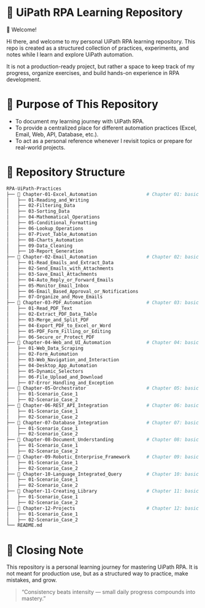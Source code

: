 # 📘 UiPath RPA Learning Repository
👋 Welcome!

Hi there, and welcome to my personal UiPath RPA learning repository.
This repo is created as a structured collection of practices, experiments, and notes while I learn and explore UiPath automation.

It is not a production-ready project, but rather a space to keep track of my progress, organize exercises, and build hands-on experience in RPA development.


# 🎯 Purpose of This Repository
- To document my learning journey with UiPath RPA.
- To provide a centralized place for different automation practices (Excel, Email, Web, API, Database, etc.).
- To act as a personal reference whenever I revisit topics or prepare for real-world projects.


# 📂 Repository Structure
```bash
RPA-UiPath-Practices
├── 📁 Chapter-01-Excel_Automation                  # Chapter 01: basic concepts & simple modern excel automation
│   ├── 01-Reading_and_Writing
│   ├── 02-Filtering_Data
│   ├── 03-Sorting_Data
│   ├── 04-Mathematical_Operations
│   ├── 05-Conditional_Formatting
│   ├── 06-Lookup_Operations
│   ├── 07-Pivot_Table_Automation
│   ├── 08-Charts_Automation
│   ├── 09-Data_Cleaning
│   ├── 10-Report_Generation
├── 📁 Chapter-02-Email_Automation                  # Chapter 02: basic concepts & simple workflows
│   ├── 01-Read_Emails_and_Extract_Data
│   ├── 02-Send_Emails_with_Attachments
│   ├── 03-Save_Email_Attachments
│   ├── 04-Auto_Reply_or_Forward_Emails
│   ├── 05-Monitor_Email_Inbox
│   ├── 06-Email_Based_Approval_or_Notifications
│   ├── 07-Organize_and_Move_Emails
├── 📁 Chapter-03-PDF_Automation                    # Chapter 03: basic concepts & simple workflows
│   ├── 01-Read_PDF_Text
│   ├── 02-Extract_PDF_Data_Table
│   ├── 03-Merge_and_Split_PDF
│   ├── 04-Export_PDF_to_Excel_or_Word
│   ├── 05-PDF_Form_Filling_or_Editing
│   ├── 06-Secure_or_Protect_PDF
├── 📁 Chapter-04-Web_and_UI_Automation             # Chapter 04: basic concepts & simple workflows
│   ├── 01-Web_Data_Scraping
│   ├── 02-Form_Automation
│   ├── 03-Web_Navigation_and_Interaction
│   ├── 04-Desktop_App_Automation
│   ├── 05-Dynamic_Selectors
│   ├── 06-File_Upload_and_Download
│   ├── 07-Error_Handling_and_Exception
├── 📁 Chapter-05-Orchestrator                      # Chapter 05: basic concepts & simple workflows
│   ├── 01-Scenario_Case_1
│   ├── 02-Scenario_Case_2
├── 📁 Chapter-06-REST_API_Integration              # Chapter 06: basic concepts & simple workflows
│   ├── 01-Scenario_Case_1
│   ├── 02-Scenario_Case_2
├── 📁 Chapter-07-Database_Integration              # Chapter 07: basic concepts & simple workflows
│   ├── 01-Scenario_Case_1
│   ├── 02-Scenario_Case_2
├── 📁 Chapter-08-Document_Understanding            # Chapter 08: basic concepts & simple workflows
│   ├── 01-Scenario_Case_1
│   ├── 02-Scenario_Case_2
├── 📁 Chapter-09-Robotic_Enterprise_Framework      # Chapter 09: basic concepts & simple workflows
│   ├── 01-Scenario_Case_1
│   ├── 02-Scenario_Case_2
├── 📁 Chapter-10-Language_Integrated_Query         # Chapter 10: basic concepts & simple workflows
│   ├── 01-Scenario_Case_1
│   ├── 02-Scenario_Case_2
├── 📁 Chapter-11-Creating_Library                  # Chapter 11: basic concepts & simple workflows
│   ├── 01-Scenario_Case_1
│   ├── 02-Scenario_Case_2
├── 📁 Chapter-12-Projects                          # Chapter 12: basic concepts & simple workflows
│   ├── 01-Scenario_Case_1
│   ├── 02-Scenario_Case_2
└── README.md
```


# 📌 Closing Note
This repository is a personal learning journey for mastering UiPath RPA.
It is not meant for production use, but as a structured way to practice, make mistakes, and grow.

> “Consistency beats intensity — small daily progress compounds into mastery.”
